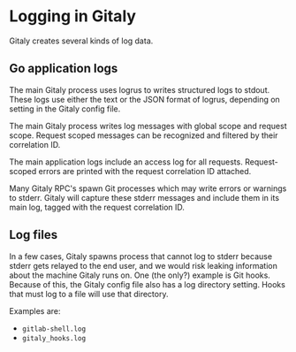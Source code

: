 # Logging in Gitaly

Gitaly creates several kinds of log data.

## Go application logs

The main Gitaly process uses logrus to writes structured logs to
stdout. These logs use either the text or the JSON format of logrus,
depending on setting in the Gitaly config file.

The main Gitaly process writes log messages with global scope and
request scope. Request scoped messages can be recognized and filtered
by their correlation ID.

The main application logs include an access log for all requests.
Request-scoped errors are printed with the request correlation ID
attached.

Many Gitaly RPC's spawn Git processes which may write errors or
warnings to stderr. Gitaly will capture these stderr messages and
include them in its main log, tagged with the request correlation ID.

## Log files

In a few cases, Gitaly spawns process that cannot log to stderr
because stderr gets relayed to the end user, and we would risk leaking
information about the machine Gitaly runs on. One (the only?) example
is Git hooks. Because of this, the Gitaly config file also has a log
directory setting. Hooks that must log to a file will use that
directory.

Examples are:

- `gitlab-shell.log`
- `gitaly_hooks.log`
